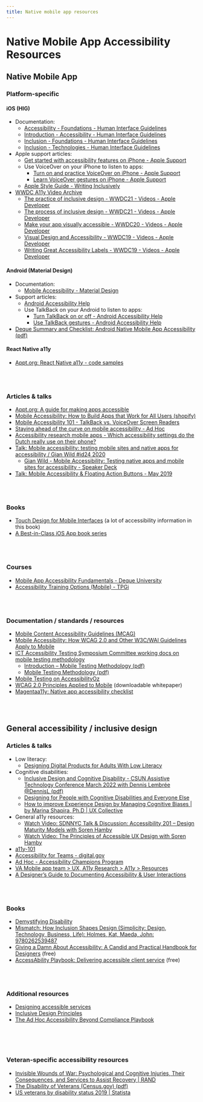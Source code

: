 ```yaml
---
title: Native mobile app resources
---
```


# Native Mobile App Accessibility Resources

## Native Mobile App

### Platform-specific

#### iOS (HIG)
* Documentation:
    * [Accessibility - Foundations - Human Interface Guidelines](https://developer.apple.com/design/human-interface-guidelines/foundations/accessibility)
    * [Introduction - Accessibility - Human Interface Guidelines](https://developer.apple.com/design/human-interface-guidelines/accessibility/overview/introduction/)
    * [Inclusion - Foundations - Human Interface Guidelines](https://developer.apple.com/design/human-interface-guidelines/foundations/inclusion)
    * [Inclusion - Technologies - Human Interface Guidelines](https://developer.apple.com/design/human-interface-guidelines/inclusion/overview)
* Apple support articles:
    * [Get started with accessibility features on iPhone - Apple Support](https://support.apple.com/guide/iphone/get-started-with-accessibility-features-iph3e2e4367/ios) 
    * Use VoiceOver on your iPhone to listen to apps:
        * [Turn on and practice VoiceOver on iPhone - Apple Support](https://support.apple.com/guide/iphone/turn-on-and-practice-voiceover-iph3e2e415f/ios)
        * [Learn VoiceOver gestures on iPhone - Apple Support](https://support.apple.com/guide/iphone/learn-voiceover-gestures-iph3e2e2281/ios)
    * [Apple Style Guide - Writing Inclusively](https://help.apple.com/applestyleguide/#/apdcb2a65d68)      
* [WWDC A11y Video Archive](https://developer.apple.com/videos/all-videos/?q=accessibility)
    * [The practice of inclusive design - WWDC21 - Videos - Apple Developer](https://developer.apple.com/videos/play/wwdc2021/10275/)
    * [The process of inclusive design - WWDC21 - Videos - Apple Developer](https://developer.apple.com/videos/play/wwdc2021/10304) 
    * [Make your app visually accessible - WWDC20 - Videos - Apple Developer](https://developer.apple.com/videos/play/wwdc2020/10020/)
    * [Visual Design and Accessibility - WWDC19 - Videos - Apple Developer](https://developer.apple.com/videos/play/wwdc2019/244/)
    * [Writing Great Accessibility Labels - WWDC19 - Videos - Apple Developer](https://developer.apple.com/videos/play/wwdc2019/254/)    


#### Android (Material Design)
* Documentation:
    * [Mobile Accessibility - Material Design](https://material.io/design/usability/accessibility.html#understanding-accessibility)
* Support articles:
    * [Android Accessibility Help](https://support.google.com/accessibility/android#topic=6007234)  
    * Use TalkBack on your Android to listen to apps:
        * [Turn TalkBack on or off - Android Accessibility Help](https://support.google.com/accessibility/android/answer/6007100?hl=en)
        * [Use TalkBack gestures - Android Accessibility Help](https://support.google.com/accessibility/android/answer/6151827?hl=en&ref_topic=10601570) 
* [Deque Summary and Checklist: Android Native Mobile App Accessibility (pdf)](https://dequeuniversity.com/assets/pdf/module-android/module-android-checklist.pdf) 


#### React Native a11y
* [Appt.org: React Native a11y - code samples](https://beta.appt.org/en/docs/react-native/samples)  
<br/>
<br/>

### Articles & talks
* [Appt.org: A guide for making apps accessible](https://beta.appt.org/en)
* [Mobile Accessibility: How to Build Apps that Work for All Users (shopify)](https://www.shopify.com/partners/blog/mobile-accessibility)
* [Mobile Accessibility 101 - TalkBack vs. VoiceOver Screen Readers](https://www.levelaccess.com/part-1-mobile-screen-readers/)
* [Staying ahead of the curve on mobile accessibility - Ad Hoc](https://adhoc.team/2021/09/01/staying-ahead-of-the-curve-on-mobile-accessibility/)
* [Accessibility research mobile apps - Which accessibility settings do the Dutch really use on their phone?](https://accessibility.q42.nl/)
* [Talk: Mobile accessibility: testing mobile sites and native apps for accessibility / Gian Wild #id24 2020](https://www.youtube.com/watch?v=6vpIsphI-gc)
    * [Gian Wild - Mobile Accessibility: Testing native apps and mobile sites for accessibility - Speaker Deck](https://speakerdeck.com/uxevents/gian-wild-mobile-accessibility-testing-native-apps-and-mobile-sites-for-accessibility-a03ea87b-4139-4bc2-ae98-3f79bc19e8ee)   
* [Talk: Mobile Accessibility & Floating Action Buttons - May 2019](https://www.youtube.com/watch?v=T2Aq1oeCP9o) 
<br/>
<br/>

### Books
* [Touch Design for Mobile Interfaces](https://drive.google.com/open?id=19m0TgBPO-jeOaQ_aaoQTtS3hm_XDZru5) (a lot of accessibility information in this book)
* [A Best-in-Class iOS App book series](https://www.bestinclassiosapp.com/)
<br/>
<br/>

### Courses
* [Mobile App Accessibility Fundamentals - Deque University](https://dequeuniversity.com/class/mobile-app-fundamentals/accessibility-testing/#:~:text=Mobile%20App%20Accessibility%20Fundamentals)
* [Accessibility Training Options (Mobile) - TPGi](https://www.tpgi.com/accessibility-solutions/training/accessibility-training-modules/)
<br/>
<br/>

### Documentation / standards / resources
* [Mobile Content Accessibility Guidelines (MCAG)](https://getevinced.github.io/mcag/)
* [Mobile Accessibility: How WCAG 2.0 and Other W3C/WAI Guidelines Apply to Mobile](https://www.w3.org/TR/mobile-accessibility-mapping/)
* [ICT Accessibility Testing Symposium Committee working docs on mobile testing methodology](https://www.ictaccessibilitytesting.org/mobile-test-process-updates/)
    * [Introduction – Mobile Testing Methodology (pdf)](https://www.ictaccessibilitytesting.org/wp-content/uploads/2019/10/Introduction-Mobile-Testing-Methodology-Final-30-September_pdf_version.pdf)
    * [Mobile Testing Methodology (pdf)](https://www.ictaccessibilitytesting.org/wp-content/uploads/2019/10/Mobile-Testing-Methodology-Final-30-September_v2.pdf)
* [Mobile Testing on AccessibilityOz](https://www.accessibilityoz.com/resources/mobile-testing/)
* [WCAG 2.0 Principles Applied to Mobile](https://info.usablenet.com/inclusive-ada-ux-mobile-app-accessibility-principles) (downloadable whitepaper)
* [Magentaa11y: Native app accessibility checklist](https://www.magentaa11y.com/native/)
<br/>
<br/>

## General accessibility / inclusive design

### Articles & talks
* Low literacy:
    * [Designing Digital Products for Adults With Low Literacy](https://www.youtube.com/watch?v=d1MDLbZoEwQ) 
* Cognitive disabilities:
    * [Inclusive Design and Cognitive Disability - CSUN Assistive Technology Conference March 2022 with Dennis Lembrée @DennisL (pdf)](https://www.dropbox.com/s/k1kbi7xljlb86bf/Inclusive%20Design%20and%20Cognitive%20Disability%20-%20CSUN%202022%20v3.pdf?dl=0)
    * [Designing for People with Cognitive Disabilities and Everyone Else](https://www.youtube.com/watch?v=9Ae8bUlSSXU) 
    * [How to improve Experience Design by Managing Cognitive Biases | by Marina Shapira, Ph.D | UX Collective](https://uxdesign.cc/how-to-improve-experience-design-by-managing-cognitive-biases-d7b360d35b0a)
* General a11y resources:
    * [Watch Video: SDNNYC Talk & Discussion: Accessibility 201 – Design Maturity Models with Soren Hamby](https://www.youtube.com/watch?v=Fz3VpWcic00)
    * [Watch Video: The Principles of Accessible UX Design with Soren Hamby](https://www.youtube.com/watch?v=CG3dbR8UmL0) 
* [a11y-101](https://a11y-101.com/) 
* [Accessibility for Teams - digital.gov](https://accessibility.digital.gov/)
* [Ad Hoc - Accessibility Champions Program](https://sites.google.com/adhocteam.us/hub/professional-growth-and-development/accessibility-champions-program) 
* [VA Mobile app team > UX, A11y Research > A11y > Resources](https://drive.google.com/drive/folders/1hWn8I1pfkqyzua0PZzLBOgNwgtgSDV_k?usp=sharing)
* [A Designer’s Guide to Documenting Accessibility & User Interactions](https://stephaniewalter.design/blog/a-designers-guide-to-documenting-accessibility-user-interactions/)
<br/>
<br/>

### Books
* [Demystifying Disability](https://www.amazon.com/Demystifying-Disability-What-Know-Ally/dp/1984858971)
* [Mismatch: How Inclusion Shapes Design (Simplicity: Design, Technology, Business, Life): Holmes, Kat, Maeda, John: 9780262539487](https://www.amazon.com/Mismatch-Inclusion-Simplicity-Technology-Business/dp/0262539489/ref=sr_1_1?crid=AO3SLV8KW4P2&keywords=mismatch+kat+holmes&qid=1653063632&s=books&sprefix=misma%2Cstripbooks%2C43&sr=1-1) 
* [Giving a Damn About Accessibility: A Candid and Practical Handbook for Designers](https://www.accessibility.uxdesign.cc/) (free)
* [AccessAbility Playbook: Delivering accessible client service](https://ceacs-cesca.github.io/playbook/index.html) (free)
<br/>
<br/>

### Additional resources 
* [Designing accessible services](https://ukhomeoffice.github.io/accessibility-posters/)
* [Inclusive Design Principles](https://inclusivedesignprinciples.org/)
* [The Ad Hoc Accessibility Beyond Compliance Playbook](https://adhoc.team/playbook-accessibility/)
<br/>
<br/>
<br/>

### Veteran-specific accessibility resources
* [Invisible Wounds of War: Psychological and Cognitive Injuries, Their Consequences, and Services to Assist Recovery | RAND](https://www.rand.org/pubs/monographs/MG720.html) 
* [The Disability of Veterans (Census.gov) (pdf)](https://www.census.gov/content/dam/Census/library/working-papers/2016/demo/Holder-2016-01.pdf)
* [US veterans by disability status 2019 | Statista](https://www.statista.com/statistics/250316/us-veterans-by-disability-status/) 